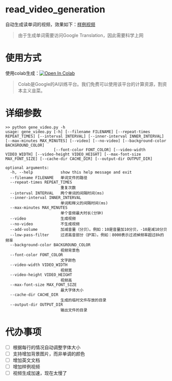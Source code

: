 # read_video_generation

自动生成读单词的视频，效果如下：[样例视频](https://github.com/iioSnail/read_video_generation/raw/main/samples/samples.mp4)

> 由于生成单词需要访问Google Translation，因此需要科学上网

# 使用方式

使用colab生成：[![Open In Colab](https://colab.research.google.com/assets/colab-badge.svg)](https://colab.research.google.com/github/iioSnail/read_video_generation/blob/master/colab.ipynb)

> Colab是Google的AI训练平台。我们免费可以使用该平台的计算资源，割资本主义韭菜。

# 详细参数

```
>> python gene_video.py -h
usage: gene_video.py [-h] [--filename FILENAME] [--repeat-times REPEAT_TIMES] [--interval INTERVAL] [--inner-interval INNER_INTERVAL] [--max-minutes MAX_MINUTES] [--video] [--no-video] [--background-color BACKGROUND_COLOR]
                     [--font-color FONT_COLOR] [--video-width VIDEO_WIDTH] [--video-height VIDEO_HEIGHT] [--max-font-size MAX_FONT_SIZE] [--cache-dir CACHE_DIR] [--output-dir OUTPUT_DIR]

optional arguments:
  -h, --help            show this help message and exit
  --filename FILENAME   单词文件的路径
  --repeat-times REPEAT_TIMES
                        重复次数
  --interval INTERVAL   两个单词的间隔时间(ms)
  --inner-interval INNER_INTERVAL
                        单词和释义的间隔时间(ms)
  --max-minutes MAX_MINUTES
                        单个音频最大时长(分钟)
  --video               生成视频
  --no-video            不生成视频
  --add-volume          加减音量（分贝）。例如：10是音量加10分贝，-10是减10分贝
  --low-pass-filter     过滤高音部分（护耳）。例如：8000表示过滤掉频率超过8k的频率
  --background-color BACKGROUND_COLOR
                        视频背景色
  --font-color FONT_COLOR
                        文字颜色
  --video-width VIDEO_WIDTH
                        视频宽
  --video-height VIDEO_HEIGHT
                        视频高
  --max-font-size MAX_FONT_SIZE
                        最大字体大小
  --cache-dir CACHE_DIR
                        生成的临时文件存放的目录
  --output-dir OUTPUT_DIR
                        输出文件的目录

```

# 代办事项

- [ ] 根据每行的情况自动调整字体大小 
- [ ] 支持增加背景图片，而非单调的颜色
- [ ] 增加英文文档
- [ ] 增加样例视频
- [ ] 视频生成加速，现在太慢了 